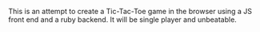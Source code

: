 This is an attempt to create a Tic-Tac-Toe game in the browser using a JS front end and a ruby backend. It will be single player and unbeatable.

